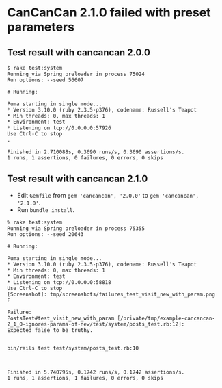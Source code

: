 # CanCanCan 2.1.0 failed with preset parameters

## Test result with cancancan 2.0.0

```
$ rake test:system
Running via Spring preloader in process 75024
Run options: --seed 56607

# Running:

Puma starting in single mode...
* Version 3.10.0 (ruby 2.3.5-p376), codename: Russell's Teapot
* Min threads: 0, max threads: 1
* Environment: test
* Listening on tcp://0.0.0.0:57926
Use Ctrl-C to stop
.

Finished in 2.710088s, 0.3690 runs/s, 0.3690 assertions/s.
1 runs, 1 assertions, 0 failures, 0 errors, 0 skips
```

## Test result with cancancan 2.1.0

- Edit `Gemfile` from `gem 'cancancan', '2.0.0'` to `gem 'cancancan', '2.1.0'`.
- Run `bundle install`.

```
% rake test:system
Running via Spring preloader in process 75355
Run options: --seed 20643

# Running:

Puma starting in single mode...
* Version 3.10.0 (ruby 2.3.5-p376), codename: Russell's Teapot
* Min threads: 0, max threads: 1
* Environment: test
* Listening on tcp://0.0.0.0:58818
Use Ctrl-C to stop
[Screenshot]: tmp/screenshots/failures_test_visit_new_with_param.png
F

Failure:
PostsTest#test_visit_new_with_param [/private/tmp/example-cancancan-2_1_0-ignores-params-of-new/test/system/posts_test.rb:12]:
Expected false to be truthy.


bin/rails test test/system/posts_test.rb:10



Finished in 5.740795s, 0.1742 runs/s, 0.1742 assertions/s.
1 runs, 1 assertions, 1 failures, 0 errors, 0 skips
```
